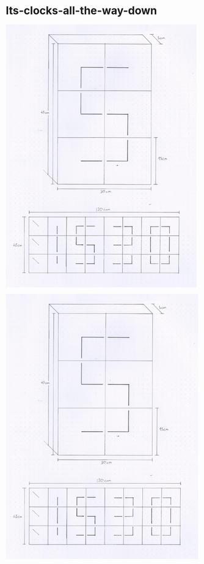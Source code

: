 # Its-clocks-all-the-way-down

<img src="/Images/Main.jpg" width="500">


![Main](/Images/Main.jpg)



